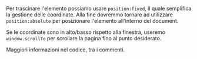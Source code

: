 Per trascinare l'elemento possiamo usare `position:fixed`, il quale semplifica la gestione delle coordinate. Alla fine dovremmo tornare ad utilizzare `position:absolute` per posizionare l'elemento all'interno del document.

Se le coordinate sono in alto/basso rispetto alla finestra, useremo `window.scrollTo` per scrollare la pagina fino al punto desiderato.

Maggiori informazioni nel codice, tra i commenti.
